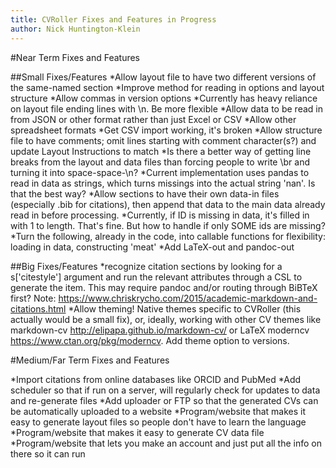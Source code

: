 ```yaml
---
title: CVRoller Fixes and Features in Progress
author: Nick Huntington-Klein
---
```


#Near Term Fixes and Features

##Small Fixes/Features
*Allow layout file to have two different versions of the same-named section
*Improve method for reading in options and layout structure
*Allow commas in version options
*Currently has heavy reliance on layout file ending lines with \n. Be more flexible
*Allow data to be read in from JSON or other format rather than just Excel or CSV
*Allow other spreadsheet formats
*Get CSV import working, it's broken
*Allow structure file to have comments; omit lines starting with comment character(s?) and update Layout Instructions to match
*Is there a better way of getting line breaks from the layout and data files than forcing people to write \br and turning it into space-space-\n?
*Current implementation uses pandas to read in data as strings, which turns missings into the actual string 'nan'. Is that the best way?
*Allow sections to have their own data-in files (especially .bib for citations), then append that data to the main data already read in before processing.
*Currently, if ID is missing in data, it's filled in with 1 to length. That's fine. But how to handle if only SOME ids are missing?
*Turn the following, already in the code, into callable functions for flexibility: loading in data, constructing 'meat'
*Add LaTeX-out and pandoc-out

##Big Fixes/Features
*recognize citation sections by looking for a s['citestyle'] argument and run the relevant attributes through a CSL to generate the item. This may require pandoc and/or routing through BiBTeX first? Note: https://www.chriskrycho.com/2015/academic-markdown-and-citations.html
*Allow theming! Native themes specific to CVRoller (this actually would be a small fix), or, ideally, working with other CV themes like markdown-cv http://elipapa.github.io/markdown-cv/ or LaTeX moderncv https://www.ctan.org/pkg/moderncv. Add theme option to versions.

#Medium/Far Term Fixes and Features

*Import citations from online databases like ORCID and PubMed
*Add scheduler so that if run on a server, will regularly check for updates to data and re-generate files
*Add uploader or FTP so that the generated CVs can be automatically uploaded to a website
*Program/website that makes it easy to generate layout files so people don't have to learn the language
*Program/website that makes it easy to generate CV data file
*Program/website that lets you make an account and just put all the info on there so it can run
